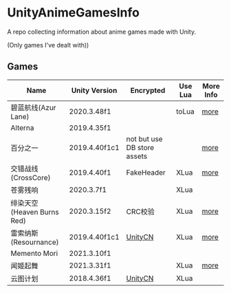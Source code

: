 # UnityAnimeGamesInfo

A repo collecting information about anime games made with Unity.

(Only games I've dealt with))

## Games

| Name | Unity Version | Encrypted | Use Lua | More Info |
|------|---------------|-----------|---------|-----------|
| 碧蓝航线(Azur Lane) | 2020.3.48f1 | | toLua | [more](Info/AzurLane/AzurLane.md) |
| Alterna | 2019.4.35f1 | | | |
| 百分之一 | 2019.4.40f1c1 | not but use DB store assets | | [more](Info/OnePercent/OnePercent.md) |
| 交错战线(CrossCore) | 2019.4.40f1 | FakeHeader | XLua | [more](Info/CrossCore/CrossCore.md) |
| 苍雾残响 | 2020.3.7f1 | | XLua | |
| 绯染天空(Heaven Burns Red) | 2020.3.15f2 | CRC校验 | XLua | [more](Info/HeavenBurnsRed/HeavenBurnsRed.md) |
| 雷索纳斯(Resournance) | 2019.4.40f1c1 | [UnityCN](Info/UnityCN/UnityCN.md) | XLua | [more](Info/Resournance/Resournance.md) |
| Memento Mori | 2021.3.10f1 | | | |
| 闻姬起舞 | 2021.3.31f1 | | XLua | [more](Info/WenJiQiWu/WenJiQiWu.md) |
| 云图计划 | 2018.4.36f1 | [UnityCN](Info/UnityCN/UnityCN.md) | XLua |
